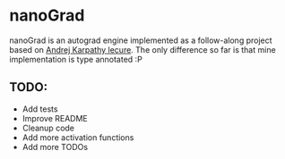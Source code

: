 # nanoGrad

nanoGrad is an autograd engine implemented as a follow-along project based on [Andrej Karpathy lecure](https://www.youtube.com/watch?v=VMj-3S1tku0). The only difference so far is that mine implementation is type annotated :P

## TODO:
* Add tests
* Improve README
* Cleanup code
* Add more activation functions
* Add more TODOs
